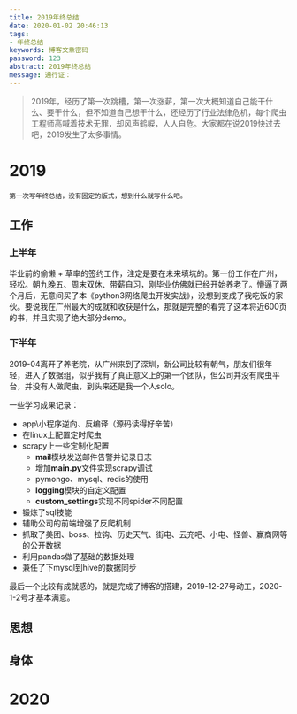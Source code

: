 ```yaml
---
title: 2019年终总结
date: 2020-01-02 20:46:13
tags:
- 年终总结
keywords: 博客文章密码
password: 123
abstract: 2019年终总结
message: 通行证：
---
```

> 2019年，经历了第一次跳槽，第一次涨薪，第一次大概知道自己能干什么、要干什么，但不知道自己想干什么，还经历了行业法律危机，每个爬虫工程师高喊着技术无罪，却风声鹤唳，人人自危。大家都在说2019快过去吧，2019发生了太多事情。
<!--more-->

# 2019

``第一次写年终总结，没有固定的版式，想到什么就写什么吧。``
## 工作
### 上半年
毕业前的偷懒 + 草率的签约工作，注定是要在未来填坑的。第一份工作在广州，轻松。朝九晚五、周末双休、带薪自习，刚毕业仿佛就已经开始养老了。懵逼了两个月后，无意间买了本《python3网络爬虫开发实战》，没想到变成了我吃饭的家伙。要说我在广州最大的成就和收获是什么，那就是完整的看完了这本将近600页的书，并且实现了绝大部分demo。
### 下半年
2019-04离开了养老院，从广州来到了深圳，新公司比较有朝气，朋友们很年轻，进入了数据组，似乎我有了真正意义上的第一个团队，但公司并没有爬虫平台，并没有人做爬虫，到头来还是我一个人solo。

一些学习成果记录：
- app\小程序逆向、反编译（源码读得好辛苦）
- 在linux上配置定时爬虫
- scrapy上一些定制化配置
  - **mail**模块发送邮件告警并记录日志
  - 增加**main.py**文件实现scrapy调试
  - pymongo、mysql、redis的使用
  - **logging**模块的自定义配置
  - **custom_settings**实现不同spider不同配置
- 锻炼了sql技能
- 辅助公司的前端增强了反爬机制
- 抓取了美团、boss、拉钩、历史天气、街电、云充吧、小电、怪兽、赢商网等的公开数据
- 利用pandas做了基础的数据处理
- 兼任了下mysql到hive的数据同步

  
最后一个比较有成就感的，就是完成了博客的搭建，2019-12-27号动工，2020-1-2号才基本满意。

## 思想
## 身体











# 2020